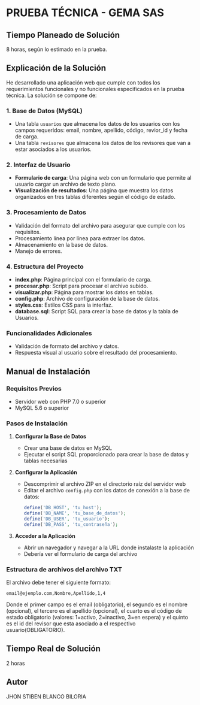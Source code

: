 # PRUEBA TÉCNICA - GEMA SAS

## Tiempo Planeado de Solución
8 horas, según lo estimado en la prueba.

## Explicación de la Solución

He desarrollado una aplicación web que cumple con todos los requerimientos funcionales y no funcionales especificados en la prueba técnica. La solución se compone de:

### 1. Base de Datos (MySQL)
- Una tabla `usuarios` que almacena los datos de los usuarios con los campos requeridos: email, nombre, apellido, código, revior_id y fecha de carga.
- Una tabla `revisores` que almacena los datos de los revisores que van a estar asociados a los usuarios.

### 2. Interfaz de Usuario
- **Formulario de carga**: Una página web con un formulario que permite al usuario cargar un archivo de texto plano.
- **Visualización de resultados**: Una página que muestra los datos organizados en tres tablas diferentes según el código de estado.

### 3. Procesamiento de Datos
- Validación del formato del archivo para asegurar que cumple con los requisitos.
- Procesamiento línea por línea para extraer los datos.
- Almacenamiento en la base de datos.
- Manejo de errores.

### 4. Estructura del Proyecto
- **index.php**: Página principal con el formulario de carga.
- **procesar.php**: Script para procesar el archivo subido.
- **visualizar.php**: Página para mostrar los datos en tablas.
- **config.php**: Archivo de configuración de la base de datos.
- **styles.css**: Estilos CSS para la interfaz.
- **database.sql**: Script SQL para crear la base de datos y la tabla de Usuarios.

### Funcionalidades Adicionales
- Validación de formato del archivo y datos.
- Respuesta visual al usuario sobre el resultado del procesamiento.

## Manual de Instalación

### Requisitos Previos
- Servidor web con PHP 7.0 o superior
- MySQL 5.6 o superior

### Pasos de Instalación

1. **Configurar la Base de Datos**
   - Crear una base de datos en MySQL
   - Ejecutar el script SQL proporcionado para crear la base de datos y tablas necesarias

2. **Configurar la Aplicación**
   - Descomprimir el archivo ZIP en el directorio raíz del servidor web
   - Editar el archivo `config.php` con los datos de conexión a la base de datos:
     ```php
     define('DB_HOST', 'tu_host');
     define('DB_NAME', 'tu_base_de_datos');
     define('DB_USER', 'tu_usuario');
     define('DB_PASS', 'tu_contraseña');
     ```

3. **Acceder a la Aplicación**
   - Abrir un navegador y navegar a la URL donde instalaste la aplicación
   - Debería ver el formulario de carga del archivo

### Estructura de archivos del archivo TXT
El archivo debe tener el siguiente formato:
```
email@ejemplo.com,Nombre,Apellido,1,4
```

Donde el primer campo es el email (obligatorio), el segundo es el nombre (opcional), el tercero es el apellido (opcional), el cuarto es el código de estado obligatorio (valores: 1=activo, 2=inactivo, 3=en espera) y el quinto es el id del revisor que esta asociado a el respectivo usuario(OBLIGATORIO).

## Tiempo Real de Solución
2 horas

## Autor
JHON STIBEN BLANCO BILORIA